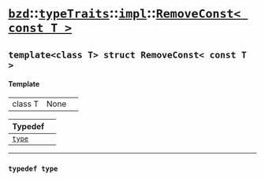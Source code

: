# [`bzd`](../../../../index.md)::[`typeTraits`](../../../index.md)::[`impl`](../../index.md)::[`RemoveConst< const T >`](../index.md)

## `template<class T> struct RemoveConst< const T >`

#### Template
||||
|---:|:---|:---|
|class T|None||

|Typedef||
|:---|:---|
|[`type`](./index.md)||
------
### `typedef type`

